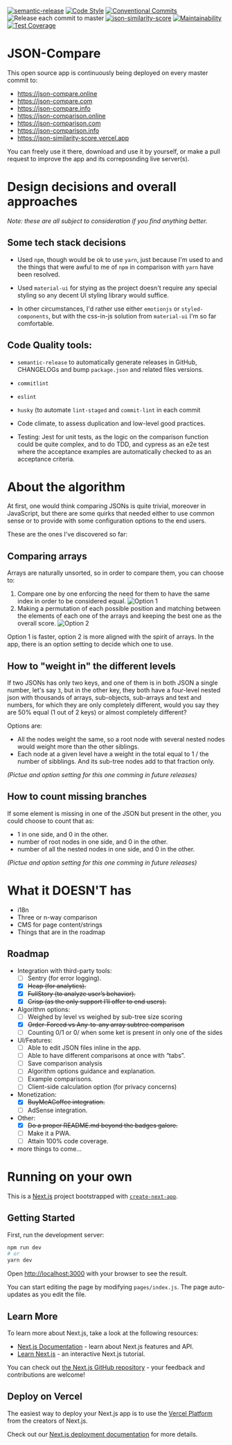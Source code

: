 [![semantic-release](https://img.shields.io/badge/%20%20%F0%9F%93%A6%F0%9F%9A%80-semantic--release-e10079.svg)](https://github.com/semantic-release/semantic-release)
[![Code Style](https://badgen.net/badge/code%20style/airbnb/ff5a5f?icon=airbnb)](https://github.com/airbnb/javascript)
[![Conventional Commits](https://img.shields.io/badge/Conventional%20Commits-1.0.0-yellow.svg)](https://conventionalcommits.org)
![Release each commit to master](https://github.com/diegopamio/json-similarity-score/workflows/Release%20each%20commit%20to%20master/badge.svg)
[![json-similarity-score](https://img.shields.io/endpoint?url=https://dashboard.cypress.io/badge/simple/cvb1my/master&style=flat&logo=cypress)](https://dashboard.cypress.io/projects/cvb1my/runs)
[![Maintainability](https://api.codeclimate.com/v1/badges/20216dd2e18292cfc07d/maintainability)](https://codeclimate.com/github/diegopamio/json-similarity-score/maintainability)
[![Test Coverage](https://api.codeclimate.com/v1/badges/20216dd2e18292cfc07d/test_coverage)](https://codeclimate.com/github/diegopamio/json-similarity-score/test_coverage)

# JSON-Compare

This open source app is continuously being deployed on every master commit to:
* https://json-compare.online
* https://json-compare.com
* https://json-compare.info
* https://json-comparison.online
* https://json-comparison.com
* https://json-comparison.info
* https://json-similarity-score.vercel.app

You can freely use it there, download and use it by yourself, or make a pull request to improve the app and its correposnding live server(s).
 
# Design decisions and overall approaches

_Note: these are all subject to consideration if you find anything better._ 

## Some tech stack decisions 

* Used `npm`, though would be ok to use `yarn`, just because I'm used to and the things that were awful to me of `npm` in comparison with `yarn` have been resolved.
  
*  Used `material-ui` for stying as the project doesn't require any special styling so any decent UI styling library would suffice.
  
*  In other circumstances, I'd rather use either `emotionjs` or `styled-components`, but with the css-in-js solution from `material-ui` I'm so far comfortable.

## Code Quality tools:

* `semantic-release` to automatically generate releases in GitHub, CHANGELOGs and bump `package.json` and related files versions.
* `commitlint`
* `eslint`
* `husky` (to automate `lint-staged` and `commit-lint` in each commit

* Code climate, to assess duplication and low-level good practices.
* Testing: Jest for unit tests, as the logic on the comparison function could be quite complex, and to do TDD, and cypress as an e2e test where the acceptance examples are automatically checked to as an acceptance criteria.

# About the algorithm

At first, one would think comparing JSONs is quite trivial, moreover in JavaScript, but there are some quirks that needed either to use common sense or to provide with some configuration options to the end users.

These are the ones I've discovered so far:

## Comparing arrays

Arrays are naturally unsorted, so in order to compare them, you can choose to:

1. Compare one by one enforcing the need for them to have the same index in order to be considered equal.
![Option 1](public/images/arrayPositionMatch-strict.png)
2. Making a permutation of each possible position and matching between the elements of each one of the arrays and keeping the best one as the overall score.
![Option 2](public/images/arrayPositionMatch-flex.png)

Option 1 is faster, option 2 is more aligned with the spirit of arrays. In the app, there is an option setting to decide which one to use.

## How to "weight in" the different levels

If two JSONs has only two keys, and one of them is in both JSON a single number, let's say `3`, but in the other key, they both have a four-level nested json with thousands of arrays, sub-objects, sub-arrays and text and numbers, for which they are only completely different, would you say they are 50% equal (1 out of 2 keys) or almost completely different? 

Options are:
* All the nodes weight the same, so a root node with several nested nodes would weight more than the other siblings.
* Each node at a given level have a weight in the total equal to 1 / the number of sibblings. And its sub-tree nodes add to that fraction only.
 
_(Pictue and option setting for this one comming in future releases)_

## How to count missing branches

If some element is missing in one of the JSON but present in the other, you could choose to count that as:

* 1 in one side, and 0 in the other.
* number of root nodes in one side, and 0 in the other.
* number of all the nested nodes in one side, and 0 in the other.

_(Pictue and option setting for this one comming in future releases)_

# What it DOESN'T has
- i18n
- Three or n-way comparison
- CMS for page content/strings
- Things that are in the roadmap

## Roadmap

* Integration with third-party tools:
  * [ ] Sentry (for error logging).
  * [x] ~~Heap (for analytics).~~
  * [x] ~~FullStory (to analyze user’s behavior).~~
  * [x] ~~Crisp (as the only support I’ll offer to end users).~~
* Algorithm options:
  * [ ] Weighed by level vs weighed by sub-tree size scoring
  * [x] ~~Order-Forced vs Any-to-any array subtree comparison~~
  * [ ] Counting 0/1 or 0/<subtree size> when some ket is present in only one of the sides
* UI/Features:
  * [ ] Able to edit JSON files inline in the app.
  * [ ] Able to have different comparisons at once with “tabs”.
  * [ ] Save comparison analysis
  * [ ] Algorithm options guidance and explanation.
  * [ ] Example comparisons.
  * [ ] Client-side calculation option (for privacy concerns)
* Monetization:
  * [x] ~~BuyMeACoffee integration.~~
  * [ ] AdSense integration.
* Other:
  * [x] ~~Do a proper README.md beyond the badges galore.~~
  * [ ] Make it a PWA.
  * [ ] Attain 100% code coverage.
* more things to come...


# Running on your own

This is a [Next.js](https://nextjs.org/) project bootstrapped with [`create-next-app`](https://github.com/vercel/next.js/tree/canary/packages/create-next-app).

## Getting Started

First, run the development server:

```bash
npm run dev
# or
yarn dev
```

Open [http://localhost:3000](http://localhost:3000) with your browser to see the result.

You can start editing the page by modifying `pages/index.js`. The page auto-updates as you edit the file.

## Learn More

To learn more about Next.js, take a look at the following resources:

- [Next.js Documentation](https://nextjs.org/docs) - learn about Next.js features and API.
- [Learn Next.js](https://nextjs.org/learn) - an interactive Next.js tutorial.

You can check out [the Next.js GitHub repository](https://github.com/vercel/next.js/) - your feedback and contributions are welcome!

## Deploy on Vercel

The easiest way to deploy your Next.js app is to use the [Vercel Platform](https://vercel.com/import?utm_medium=default-template&filter=next.js&utm_source=create-next-app&utm_campaign=create-next-app-readme) from the creators of Next.js.

Check out our [Next.js deployment documentation](https://nextjs.org/docs/deployment) for more details.
